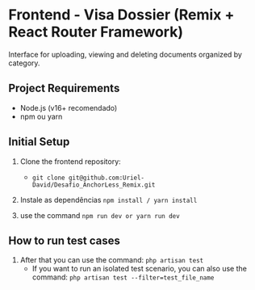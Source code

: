 # Frontend - Visa Dossier (Remix + React Router Framework)

Interface for uploading, viewing and deleting documents organized by category.

## Project Requirements

- Node.js (v16+ recomendado)
- npm ou yarn

## Initial Setup

1. Clone the frontend repository:
    - `git clone git@github.com:Uriel-David/Desafio_AnchorLess_Remix.git`

2. Instale as dependências `npm install / yarn install`

3. use the command `npm run dev or yarn run dev`

## How to run test cases
1. After that you can use the command: `php artisan test`
    - If you want to run an isolated test scenario, you can also use the command: `php artisan test --filter=test_file_name`
